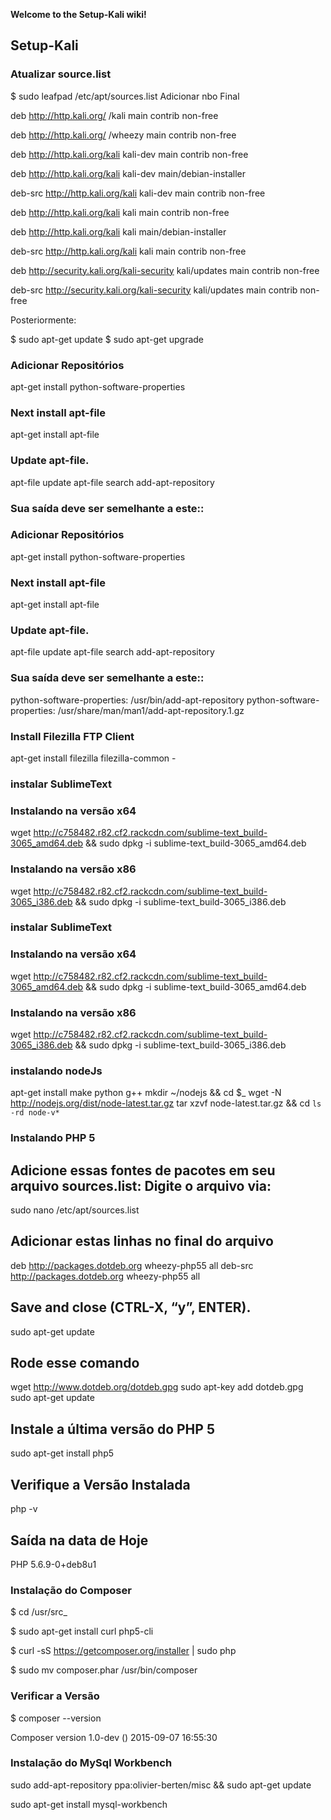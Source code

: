 **Welcome to the Setup-Kali wiki!**
## Setup-Kali
### Atualizar source.list
$ sudo leafpad /etc/apt/sources.list
Adicionar nbo Final

deb http://http.kali.org/ /kali main contrib non-free

deb http://http.kali.org/ /wheezy main contrib non-free

deb http://http.kali.org/kali kali-dev main contrib non-free

deb http://http.kali.org/kali kali-dev main/debian-installer

deb-src http://http.kali.org/kali kali-dev main contrib non-free

deb http://http.kali.org/kali kali main contrib non-free

deb http://http.kali.org/kali kali main/debian-installer

deb-src http://http.kali.org/kali kali main contrib non-free

deb http://security.kali.org/kali-security kali/updates main contrib non-free

deb-src http://security.kali.org/kali-security kali/updates main contrib non-free

Posteriormente:

$ sudo apt-get update
$ sudo apt-get upgrade 

### Adicionar Repositórios
apt-get install python-software-properties
### Next install apt-file
apt-get install apt-file
### Update apt-file.
apt-file update
apt-file search add-apt-repository
### Sua saída deve ser semelhante a este::
### Adicionar Repositórios
apt-get install python-software-properties
### Next install apt-file
apt-get install apt-file
### Update apt-file.
apt-file update
apt-file search add-apt-repository
### Sua saída deve ser semelhante a este::
python-software-properties: /usr/bin/add-apt-repository
python-software-properties: /usr/share/man/man1/add-apt-repository.1.gz
### Install Filezilla FTP Client
apt-get install filezilla filezilla-common -
### instalar SublimeText
### Instalando na versão x64
wget http://c758482.r82.cf2.rackcdn.com/sublime-text_build-3065_amd64.deb && sudo dpkg -i sublime-text_build-3065_amd64.deb
### Instalando na versão x86
wget http://c758482.r82.cf2.rackcdn.com/sublime-text_build-3065_i386.deb && sudo dpkg -i sublime-text_build-3065_i386.deb
### instalar SublimeText
### Instalando na versão x64
wget http://c758482.r82.cf2.rackcdn.com/sublime-text_build-3065_amd64.deb && sudo dpkg -i sublime-text_build-3065_amd64.deb
### Instalando na versão x86
wget http://c758482.r82.cf2.rackcdn.com/sublime-text_build-3065_i386.deb && sudo dpkg -i sublime-text_build-3065_i386.deb
### instalando nodeJs
apt-get install make python g++
mkdir ~/nodejs && cd $_
wget -N http://nodejs.org/dist/node-latest.tar.gz
tar xzvf node-latest.tar.gz && cd `ls -rd node-v*`
### Instalando PHP 5
## Adicione essas fontes de pacotes em seu arquivo sources.list: Digite o arquivo via:
sudo nano /etc/apt/sources.list
## Adicionar estas linhas no final do arquivo 
deb http://packages.dotdeb.org wheezy-php55 all
deb-src http://packages.dotdeb.org wheezy-php55 all
## Save and close (CTRL-X, “y”, ENTER).
sudo apt-get update
## Rode esse comando
wget http://www.dotdeb.org/dotdeb.gpg
sudo apt-key add dotdeb.gpg
sudo apt-get update
## Instale a última versão do PHP 5
sudo apt-get install php5
## Verifique a Versão Instalada
php -v
## Saída na data de Hoje
PHP 5.6.9-0+deb8u1
### Instalação do Composer
$ cd /usr/src_

$ sudo apt-get install curl php5-cli

$ curl -sS https://getcomposer.org/installer | sudo php

$ sudo mv composer.phar /usr/bin/composer

### Verificar a Versão
$ composer --version

Composer version 1.0-dev () 2015-09-07 16:55:30
### Instalação do MySql Workbench
sudo add-apt-repository ppa:olivier-berten/misc && sudo apt-get update 

sudo apt-get install mysql-workbench 
